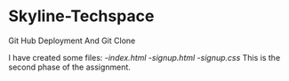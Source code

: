 # Skyline-Techspace
Git Hub Deployment And Git Clone

I have created some files:
-*index.html*
-*signup.html*
-*signup.css*
This is the second phase of the assignment.

